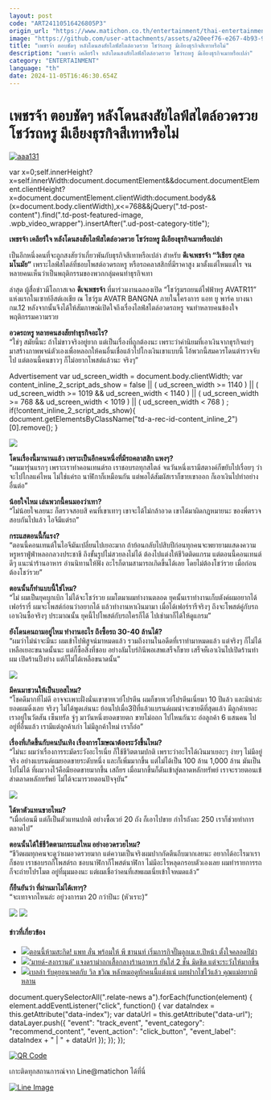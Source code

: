 ```yaml
---
layout: post
code: "ART24110516426805P3"
origin_url: "https://www.matichon.co.th/entertainment/thai-entertainment/news_4884146"
image: "https://github.com/user-attachments/assets/a20eef76-e267-4b93-9232-9a12ffaab643"
title: "เพชรจ้า ตอบชัดๆ หลังโดนสงสัยไลฟ์สไตล์อวดรวย โชว์รถหรู มีเอียงธุรกิจสีเทาหรือไม่"
description: "เพชรจ้า เคลียร์ใจ หลังโดนสงสัยไลฟ์สไตล์อวดรวย โชว์รถหรู มีเอียงธุรกิจเมาหรือเปล่า"
category: "ENTERTAINMENT"
language: "th"
date: 2024-11-05T16:46:30.654Z
---
```


# เพชรจ้า ตอบชัดๆ หลังโดนสงสัยไลฟ์สไตล์อวดรวย โชว์รถหรู มีเอียงธุรกิจสีเทาหรือไม่

[![](https://www.matichon.co.th/wp-content/uploads/2024/11/aaa131.jpg "aaa131")](https://www.matichon.co.th/wp-content/uploads/2024/11/aaa131.jpg)

var x=0;self.innerHeight?x=self.innerWidth:document.documentElement&&document.documentElement.clientHeight?x=document.documentElement.clientWidth:document.body&&(x=document.body.clientWidth),x<=768&&jQuery(".td-post-content").find(".td-post-featured-image, .wpb\_video\_wrapper").insertAfter(".ud-post-category-title");

**เพชรจ้า เคลียร์ใจ หลังโดนสงสัยไลฟ์สไตล์อวดรวย โชว์รถหรู มีเอียงธุรกิจเมาหรือเปล่า**

เป็นอีกหนึ่งคนที่จะถูกสงสัยว่าเกี่ยวพันกับธุรกิจสีเทาหรือเปล่า สำหรับ **ดีเจเพชรจ้า “วิเชียร กุศลมโนมัย”** เพราะไลฟ์สไตล์ที่ชอบโพสต์อวดรถหรู หรือรถคลาสสิกที่มีราคาสูง มาตั้งแต่ไหนแต่ไร จนหลายคนเห็นว่าเป็นพฤติกรรมของพวกกลุ่มคนทำธุรกิจเทา

ล่าสุด ผู้สื่อข่าวมีโอกาสเจอ **ดีเจเพชรจ้า** ที่มาร่วมงานฉลองเปิด “โชว์รูมรถยนต์ไฟฟ้าหรู AVATR11” แห่งแรกในเซาท์อีสต์เอเชีย ณ โชว์รูม AVATR BANGNA ภายในโครงการ แอท ยู พาร์ค บางนา กม.12 หลังจากนั้นจึงได้ให้สัมภาษณ์เปิดใจถึงเรื่องไลฟ์สไตล์อวดรถหรู จนทำหลายคนข้องใจพฤติกรรมความรวย

**อวดรถหรู หลายคนสงสัยทำธุรกิจอะไร?**  
“ใช่ๆ สมัยนี้นะ ถ้าไม่ขาวจริงอยู่ยาก แต่เป็นเรื่องที่ถูกต้องนะ เพราะว่าค่านิยมที่เอาเงินจากธุรกิจแย่ๆ มาสร้างภาพพจน์ตัวเองเพื่อหลอกให้คนอื่นเชื่อแล้วไปโกงเงินเขาแบบนี้ ไอ้พวกนี้สมควรโดนตำรวจจับไป แต่ตอนนี้คนขาวๆ ก็ไม่อยากโพสต์แล้วนะ จริงๆ”

Advertisement var ud\_screen\_width = document.body.clientWidth; var content\_inline\_2\_script\_ads\_show = false || ( ud\_screen\_width >= 1140 ) || ( ud\_screen\_width >= 1019 && ud\_screen\_width < 1140 ) || ( ud\_screen\_width >= 768 && ud\_screen\_width < 1019 ) || ( ud\_screen\_width < 768 ) ; if(!content\_inline\_2\_script\_ads\_show){ document.getElementsByClassName("td-a-rec-id-content\_inline\_2")\[0\].remove(); }

![](https://www.matichon.co.th/wp-content/uploads/2024/11/S__19669004_0.jpg)

**โดนเรื่องนี้มานานแล้ว เพราะเป็นอีกคนหนึ่งที่มีรถคลาสสิก แพงๆ?**  
“ผมมารุ่นแรกๆ เพราะเราทำคอนเทนต์รถ เราชอบรถทุกสไตล์ จนวันหนึ่งเรามีสตางค์ก็ขยับไปเรื่อยๆ ว่าจะไปไกลแค่ไหน ไม่ใช่แค่รถ นาฬิกาก็เหมือนกัน แต่พอได้สัมผัสเราก็ขายเขาออก ก็เอาเงินไปทำอย่างอื่นต่อ”

**น้อยใจไหม เล่นพวกนี้คนมองว่าเทา?**  
“ไม่น้อยใจเลยนะ ก็ตรวจสอบสิ คนที่เขาเทาๆ เขาจะได้ไม่กล้าอวด เขาได้มาผิดกฎหมายนะ ของพี่ตรวจสอบกันไปแล้ว ไอจีมีแต่รถ”

**กระแสตอนนี้ก็แรง?**  
“ตอนนี้คอนเทนต์ในไอจีมันเปลี่ยนไปเยอะมาก ถ้าย้อนกลับไปสิบปีก่อนทุกคนจะพยายามแสดงความหรูหราฟู่ฟ่าหลอกลวงประชาชี ถึงขั้นรูปไม่สวยลงไม่ได้ ต้องไปแต่งให้ชีวิตติดแกรม แต่ตอนนี้คอนเทนต์ดีๆ แนะนำร้านอาหาร อ่านนิทานให้ฟัง อะไรก็ตามสามารถเกิดขึ้นได้เลย โดยไม่ต้องโชว์รวย เมื่อก่อนต้องโชว์รวย”

**ตอนนั้นก็ทำแบบนี้ใช่ไหม?**  
“ไม่ ผมเป็นยุคบุกเบิก ไม่ได้จะโชว์รวย ผมโตมาผมทำงานตลอด ยุคนั้นเราทำงานเก็บตังค์ผมอยากได้เฟอร์รารี่ ผมจะโพสต์ก่อนว่าอยากได้ แล้วทำงานหาเงินมามา เมื่อได้เฟอร์รารีจริงๆ ถึงจะโพสต์คู่กับรถ เอาเงินซื้อจริงๆ ประมาณนั้น ยุคนี้ไปโพสต์กับรถใครก็ได้ ไปเช่ามาก็ได้ให้ดูแกรม”

**ยังโดนคนถามอยู่ไหม ทำงานอะไร ถึงซื้อรถ 30-40 ล้านได้?**  
“ผมว่าไม่น่าจะมีนะ ผมเข้าไปพิสูจน์มาหมดแล้ว รวมถึงงานในอดีตที่เราทำมาหมดแล้ว แต่จริงๆ ก็ไม่ได้เหลือเยอะขนาดนั้นนะ แต่ก็ซื้อสิ่งที่ชอบ อย่างลัมโบร์กินีพอเสพเสร็จก็ขาย เสร็จห็เอาเงินไปเปิดร้านทำผม เปิดร้านปิ้งย่าง แต่ก็ไม่ได้เหลือขนาดนั้น”

![](https://www.matichon.co.th/wp-content/uploads/2024/11/S__19669000_0.jpg)

**มีคนมาชวนให้เป็นบอสไหม?**  
“โชคดีมากที่ไม่ดี อาจจะเพาะฝั่งนั่นเขาขายเวย์โปรตีน ผมก็ขายเวย์โปรตีนเนี่ยมา 10 ปีแล้ว และมิน่าล่ะยอดผมดิ่งเลย จริงๆ ไม่ได้พูดเล่นนะ ย้อนไปเมื่อ3ปีที่แล้วแบรนด์ผมน่าจะขายดีที่สุดแล้ว มีลูกค้าเยอะ เราอยู่ในวัตสัน เซ็นทรัล จู่ๆ มาวันหนึ่งยอดขายตก ขายไม่ออก ไปไหนกันวะ อ๋อลูกค้า 6 แสนคน ไปอยู่ที่อื่นแล้ว เรามีแต่ลูกค้าเก่า ไม่มีลูกค้าใหม่ เราก็อ๋อ”

**เรื่องที่เกิดขึ้นกับคนบันเทิง เรื่องการโฆษณาต้องระวังขึ้นไหม?**  
“ไม่นะ ผมว่าเรื่องการระมัดระวังอะไรเนี่ย ก็ใช้ชีวิตตามปกติ เพราะว่าอะไรได้เงินมาเยอะๆ ง่ายๆ ไม่มีอยู่จริง อย่างแบรนด์ผมยอดขายระดับหนึ่ง และก็เพิ่มมากขึ้น แต่ไม่ได้เป็น 100 ล้าน 1,000 ล้าน มันเป็นไปไม่ได้ ที่ผมวางไว้คือมียอดขายมากขึ้น เสถียร เมื่อมากขึ้นก็ดันเข้าสู่ตลาดหลักทรัพย์ เราจะรวยตอนเข้ส่าตลาดหลักทรัพย์ ไม่ได้จะมารวยตอนปัจจุบัน”

![](https://www.matichon.co.th/wp-content/uploads/2024/11/S__19669001_0.jpg)

**ได้หาตัวแทนขายไหม?**  
“เมื่อก่อนมี แต่ก็เป็นตัวแทนปกติ อย่างซื้อเวย์ 20 ถัง ก็เอาไปขาย กำไรถังละ 250 เราก็ช่วยทำการตลาดไป”

**ตอนนั้นได้ใช้ชีวิตตามกระแสไหม อย่างอวดรวยไหม?**  
“ชีวิตผมทุกคนจะดูว่าผมอวดรวยมาก แต่ความเป็นจริงผมปากกัดตีนถีบมากเลยนะ อยากได้อะไรมาเราก็ชอบ เราชอบรถก็โพสต์รถ ชอบนาฬิกาก็โพสต์นาฬิกา ไม่มีอะไรหลุดกรอบตัวเองเลย ผมทำรายการรถ ก็จะถ่ายโปรโมต อยู่ที่มุมมองนะ แต่ผมเชื่อว่าคนที่เสพผมเนี่ยเข้าใจหมดแล้ว”

**ก็ยืนยันว่า ที่ผ่านมาไม่ได้เทาๆ?**  
“จะเทาจากไหนล่ะ อยู่วงการมา 20 กว่าปีนะ (หัวเราะ)”

![](https://www.matichon.co.th/wp-content/uploads/2024/11/S__19669005_0.jpg) ![](https://www.matichon.co.th/wp-content/uploads/2024/11/S__19669003_0.jpg)

#### ข่าวที่เกี่ยวข้อง

*   [![](https://www.matichon.co.th/wp-content/uploads/2024/11/aaa128.jpg)ตอนนี้ห้ามสะกิด! แพท ลั่น พร้อมให้ พี ชานนท์ เริ่มภารกิจปั๊มลูกเม.ย.ปีหน้า ตั้งใจคลอดปีม้า](https://www.matichon.co.th/entertainment/thai-entertainment/news_4884112)
*   [![](https://www.matichon.co.th/wp-content/uploads/2024/11/136712_0111.jpg)‘มายด์-สงกรานต์’ แจงดราม่าถกเสื้อกลางร้านอาหาร ยันใส่ 2 ชั้น มิดชิด แต่จะระวังให้มากขึ้น](https://www.matichon.co.th/entertainment/thai-entertainment/news_4884089)
*   [![](https://www.matichon.co.th/wp-content/uploads/2024/11/aaa119.jpg)เบลล่า รับคุยอนาคตกับ วิล ชวิณ หลังหมอดูทักคนนี้แต่งแน่ เผยฝากไข่ไว้แล้ว คุณแม่อยากมีหลาน](https://www.matichon.co.th/entertainment/thai-entertainment/news_4884005)

document.querySelectorAll(".relate-news a").forEach(function(element) { element.addEventListener("click", function() { var dataIndex = this.getAttribute("data-index"); var dataUrl = this.getAttribute("data-url"); dataLayer.push({ "event": "track\_event", "event\_category": "recommend\_content", "event\_action": "click\_button", "event\_label": dataIndex + " | " + dataUrl }); }); });

[![QR Code](https://www.matichon.co.th/wp-content/uploads/2023/07/wob1371z.jpg)](https://lin.ee/ht0nDxX)

เกาะติดทุกสถานการณ์จาก Line@matichon ได้ที่นี่

[![Line Image](https://www.matichon.co.th/wp-content/uploads/2023/07/th.png)](https://lin.ee/ht0nDxX)